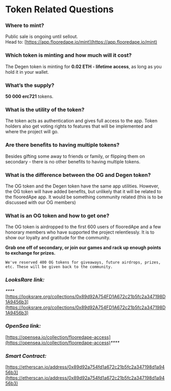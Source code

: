 # Token Related Questions

### **Where to mint?**

Public sale is ongoing until sellout.  \
Head to: [https://app.flooredape.io/mint](https://app.flooredape.io/mint)

### **Which token is minting and how much will it cost?**

The Degen token is minting for **0.02 ETH - lifetime access**, as long as you hold it in your wallet.

### What’s the supply?&#x20;

**50 000 erc721** tokens.

### **What is the utility of the token?**&#x20;

The token acts as authentication and gives full access to the app. Token holders also get voting rights to features that will be implemented and where the project will go.

### Are there benefits to having multiple tokens?

Besides gifting some away to friends or family, or flipping them on secondary - there is no other benefits to having multiple tokens.&#x20;

### What is the difference between the OG and Degen token?

The OG token and the Degen token have the same app utilities. However, the OG token will have added benefits, but unlikely that it will be related to the flooredApe app. It would be something community related (this is to be discussed with our OG members)

### **What is an OG token and how to get one?**&#x20;

The OG token is airdropped to the first 600 users of flooredApe and a few honorary members who have supported the project relentlessly. It is to show our loyalty and gratitude for the community.&#x20;

**Grab one off of secondary, or join our games and rack up enough points to exchange for prizes.**&#x20;

`We've reserved 400 OG tokens for giveaways, future airdrops, prizes, etc. These will be given back to the community.`&#x20;

### _**LooksRare link:**_

_****_[https://looksrare.org/collections/0x89d92A754FD1A672c21b5fc2a347198D1A9456b3](https://looksrare.org/collections/0x89d92A754FD1A672c21b5fc2a347198D1A9456b3)

### _**OpenSea link:**_&#x20;

[https://opensea.io/collection/flooredape-access](https://opensea.io/collection/flooredape-access)_****_

### _**Smart Contract:**_

[https://etherscan.io/address/0x89d92a754fd1a672c21b5fc2a347198d1a9456b3](https://etherscan.io/address/0x89d92a754fd1a672c21b5fc2a347198d1a9456b3)
